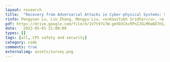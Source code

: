 ```yaml
---
layout: research
title:  "Recovery from Adversarial Attacks in Cyber-physical Systems: Shallow, Deep and Exploratory Research."
rinfo: Pengyuan Lu, Lin Zhang, Mengyu Liu, <u>Kaustubh Sridhar</u>, <a href="https://sites.google.com/site/fanxink/">Fanxin Kong</a>, <a href="https://www.cis.upenn.edu/~sokolsky/">Oleg Sokolsky</a>, <a href="https://www.cis.upenn.edu/~lee/home/index.shtml">Insup Lee</a>. <ul><li>Submitted to ACM Computing Surveys.</ul></li>
pdf: https://drive.google.com/file/d/1V7t97x7W-gmYD3CkcRPnZJGLMHa6D7H1/view?usp=sharing
date:   2022-05-01 21:00:00
types: []
tags: [all, CPS safety and security]
category: code
comments: true
externalimg: assets/survey.png
---
```

